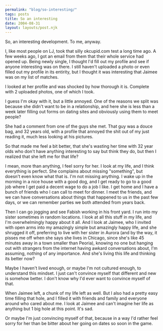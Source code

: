 ```yaml
---
permalink: "blog/so-interesting/"
tags: posts
title: So an interesting
date: 2004-08-31
layout: layouts/post.njk
---
```


So, an interesting development. To me, anyway. 

I, like most people on LJ, took that silly okcupid.com test a long time ago. A few weeks ago, I got an email from them that their whole service had opened up. Being newly single, I thought I'd fill out my profile and see if anyone interesting was on there. I still haven't uploaded a photo or even filled out my profile in its entirity, but I thought it was interesting that Jaimee was on my list of matches.

I looked at her profile and was shocked by how thorough it is. Complete with 2 uploaded photos, one of which I took. 

I guess I'm okay with it, but a little annoyed. One of the reasons we split was because she didn't want to be in a relationship, and here she is less than a week later filling out forms on dating sites and obviously using them to meet people?

She had a comment from one of the guys she met. That guy was a douce bag, and 32 years old, with a profile that annoyed the shit out of my just reading it, much less looking at his pictures.

So that made me feel a bit better, that she's wasting her time with 32 year olds who don't have anything interesting to say but think they do, but then I realized that she left me for that life? 

I mean, more than anything, I feel sorry for her. I look at my life, and I think everything is perfect. She complains about missing "something", but doesn't even know what that is. I'm not missing anything. I wake up in the morning in a nice house with a good dog, and I get ready to go to a good job where I get paid a decent wage to do a job I like. I get home and I have a bunch of friends who I can call to meet for dinner. I meet the friends, and we can have conversations about things that happened to us in the past few days, or we can remember parties we both attended from years back. 

Then I can go jogging and see Fabish working in his front yard. I run into my sister sometimes in random locations. I look at all this stuff in my life, and I'm overwhelmingly happy about it all. And I look at Jaimee, who I invited with open arms into my amazingly simple but amazingly happy life, and she shrugged it off, preferring to live with her sister in Aurora (and by the way, it pisses me off when she says she lives in Chicago, since she's like 45 minutes away in a town smaller than Peoria), knowing no one but hanging out with strangers from the internet having awkard conversations about, I'm assuming, nothing of any importance. And she's living this life and thinking its better now?

Maybe I haven't lived enough, or maybe I'm not cultured enough, to understand this mindset. I just can't convince myself that different and new is somehow better. I don't know why I'd ever want to convince myself of that. 

When Jaimee left, a chunk of my life left as well. But I also had a pretty easy time filling that hole, and I filled it with friends and family and everyone around who cared about me. I look at Jaimee and can't imagine her life as anything but 1 big hole at this point. It's sad.

Or maybe I'm just convincing myself of that, because in a way I'd rather feel sorry for her than be bitter about her going on dates so soon in the game.